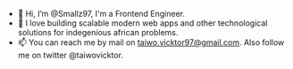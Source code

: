 - 👋 Hi, I’m @Smallz97, I'm a Frontend Engineer.
- 💞️ I love building scalable modern web apps and other technological solutions for indegenious african problems.
- 📫 You can reach me by mail on taiwo.vicktor97@gmail.com. Also follow me on twitter @taiwovicktor.

<!---
Smallz97/Smallz97 is a ✨ special ✨ repository because its `README.md` (this file) appears on your GitHub profile.
You can click the Preview link to take a look at your changes.
--->
